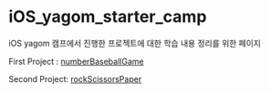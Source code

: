 # iOS_yagom_starter_camp 


iOS yagom 캠프에서 진행한 프로젝트에 대한 학습 내용 정리를 위한 페이지

First Project : [numberBaseballGame](https://github.com/kane-young/iOS_yagom_starter_camp/tree/master/NumberBaseball)

Second Project: [rockScissorsPaper](https://github.com/kane-young/iOS_yagom_starter_camp/tree/master/RockPaperScissors)
